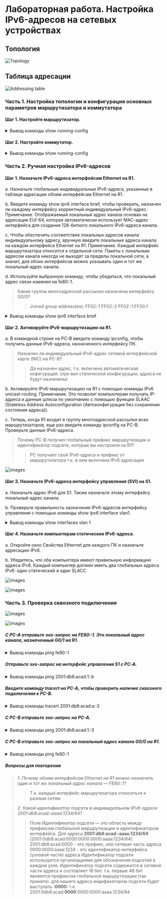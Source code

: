 # Лабораторная работа. Настройка IPv6-адресов на сетевых устройствах 

## Топология

![Topology](./images/topology.png)

## Таблица адресации

![Addressing table](./images/addressing_table.png)


### Часть 1. Настройка топологии и конфигурация основных параметров маршрутизатора и коммутатора

#### Шаг 1. Настройте маршрутизатор.

<details><summary> Вывод команды show running-config </summary>
<pre>

Building configuration...

Current configuration : 996 bytes
!
version 15.4
no service timestamps log datetime msec
no service timestamps debug datetime msec
service password-encryption
!
hostname R1
!
!
!
enable secret 5 $1$mERr$4zQ9aTNBtWMqOO3m6dXXX/
!
!
!
!
!
!
ip cef
ipv6 unicast-routing
!
no ipv6 cef
!
!
!
!
!
!
!
!
!
!
no ip domain-lookup
!
!
spanning-tree mode pvst
!
!
!
!
!
!
interface GigabitEthernet0/0/0
 no ip address
 duplex auto
 speed auto
 ipv6 address FE80::1 link-local
 ipv6 address 2001:DB8:ACAD:A::1/64
!
interface GigabitEthernet0/0/1
 no ip address
 duplex auto
 speed auto
 ipv6 address FE80::1 link-local
 ipv6 address 2001:DB8:ACAD:1::1/64
!
interface GigabitEthernet0/0/2
 no ip address
 duplex auto
 speed auto
 shutdown
!
interface Vlan1
 no ip address
 shutdown
!
ip classless
!
ip flow-export version 9
!
!
!
banner motd ^C^C
!
!
!
!
!
line con 0
 password 7 0822455D0A16
 logging synchronous
 login
!
line aux 0
!
line vty 0 4
 password 7 0822455D0A164844
 login
line vty 5 15
 password 7 0822455D0A164844
 login
!
!
!
end

</pre>
</details>

#### Шаг 2. Настройте коммутатор.

<details><summary> Вывод команды show running-config </summary>
<pre>

Building configuration...

Current configuration : 1356 bytes
!
version 15.0
no service timestamps log datetime msec
no service timestamps debug datetime msec
service password-encryption
!
hostname S1
!
ipv6 unicast-routing
!
!
enable secret 5 $1$mERr$8DpnT.jIAECHaur7pSf3l/
!
!
!
no ip domain-lookup
!
!
!
spanning-tree mode pvst
spanning-tree extend system-id
!
interface FastEthernet0/1
!
interface FastEthernet0/2
!
interface FastEthernet0/3
!
interface FastEthernet0/4
!
interface FastEthernet0/5
!
interface FastEthernet0/6
!
interface FastEthernet0/7
!
interface FastEthernet0/8
!
interface FastEthernet0/9
!
interface FastEthernet0/10
!
interface FastEthernet0/11
!
interface FastEthernet0/12
!
interface FastEthernet0/13
!
interface FastEthernet0/14
!
interface FastEthernet0/15
!
interface FastEthernet0/16
!
interface FastEthernet0/17
!
interface FastEthernet0/18
!
interface FastEthernet0/19
!
interface FastEthernet0/20
!
interface FastEthernet0/21
!
interface FastEthernet0/22
!
interface FastEthernet0/23
!
interface FastEthernet0/24
!
interface GigabitEthernet0/1
!
interface GigabitEthernet0/2
!
interface Vlan1
 no ip address
 ipv6 address FE80::1 link-local
 ipv6 address 2001:DB8:ACAD:1::B/64
!
banner motd ^C^C
!
!
!
!
!
line con 0
 password 7 0822404F1A0A
 logging synchronous
 login
!
line vty 0 4
 password 7 0822404F1A0A4844
 login
line vty 5 15
 password 7 0822404F1A0A4844
 login
!
!
!
!
end

</pre>
</details>

### Часть 2. Ручная настройка IPv6-адресов

#### Шаг 1. Назначьте IPv6-адреса интерфейсам Ethernet на R1.

a. Назначьте глобальные индивидуальные IPv6-адреса, указанные в таблице адресации обоим интерфейсам Ethernet на R1.

b. Введите команду show ipv6 interface brief, чтобы проверить, назначен ли каждому интерфейсу корректный индивидуальный IPv6-адрес.
Примечание. Отображаемый локальный адрес канала основан на адресации EUI-64, которая автоматически использует MAC-адрес интерфейса для создания 128-битного локального IPv6-адреса канала.

c. Чтобы обеспечить соответствие локальных адресов канала индивидуальному адресу, вручную введите локальные адреса канала на каждом интерфейсе Ethernet на R1.
Примечание. Каждый интерфейс маршрутизатора относится к отдельной сети. Пакеты с локальным адресом канала никогда не выходят за пределы локальной сети, а значит, для обоих интерфейсов можно указывать один и тот же локальный адрес канала. 

d. Используйте выбранную команду, чтобы убедиться, что локальный адрес связи изменен на fe80::1. 

> Какие группы многоадресной рассылки назначены интерфейсу G0/0?
>> Joined group address(es): FF02::1 FF02::2 FF02::1:FF00:1

<details><summary> Вывод команды show ipv6 interface brief </summary>
<pre>

GigabitEthernet0/0/0       [up/up]
    FE80::1
    2001:DB8:ACAD:A::1
GigabitEthernet0/0/1       [up/up]
    FE80::1
    2001:DB8:ACAD:1::1
GigabitEthernet0/0/2       [administratively down/down]
    unassigned
Vlan1                      [administratively down/down]
    unassigned

</pre>
</details>

#### Шаг 2. Активируйте IPv6-маршрутизацию на R1.

a. В командной строке на PC-B введите команду ipconfig, чтобы получить данные IPv6-адреса, назначенного интерфейсу ПК.

> Назначен ли индивидуальный IPv6-адрес сетевой интерфейсной карте (NIC) на PC-B?
>> Да назначен адрес, т.к. включена автоматическая кофигурация. (при вкл статической конфигурации, адреса не будут назначены)

b. Активируйте IPv6-маршрутизацию на R1 с помощью команды IPv6 unicast-routing.
Примечание. Это позволит компьютерам получать IP-адреса и данные шлюза по умолчанию с помощью функции SLAAC (Stateless Address Autoconfiguration (Автоконфигурация без сохранения состояния адреса)).

c. Теперь, когда R1 входит в группу многоадресной рассылки всех маршрутизаторов, еще раз введите команду ipconfig на PC-B. Проверьте данные IPv6-адреса.

> Почему PC-B получил глобальный префикс маршрутизации и идентификатор подсети, которые вы настроили на R1?
>> РС получает свой IPv6-адреса и префикс от маршрутизатора т.к. в нем включена IPv6 адресация

![images](./images/1.png)

#### Шаг 3. Назначьте IPv6-адреса интерфейсу управления (SVI) на S1.

a. Назначьте адрес IPv6 для S1. Также назначьте этому интерфейсу локальный адрес канала.

b. Проверьте правильность назначения IPv6-адресов интерфейсу управления с помощью команды show ipv6 interface vlan1.

<details><summary> Вывод команды show interfaces vlan 1 </summary>
<pre>

Vlan1 is up, line protocol is up
  Hardware is CPU Interface, address is 0001.42b3.82ca (bia 0001.42b3.82ca)
  MTU 1500 bytes, BW 100000 Kbit, DLY 1000000 usec,
     reliability 255/255, txload 1/255, rxload 1/255
  Encapsulation ARPA, loopback not set
  ARP type: ARPA, ARP Timeout 04:00:00
  Last input 21:40:21, output never, output hang never
  Last clearing of "show interface" counters never
  Input queue: 0/75/0/0 (size/max/drops/flushes); Total output drops: 0
  Queueing strategy: fifo
  Output queue: 0/40 (size/max)
  5 minute input rate 0 bits/sec, 0 packets/sec
  5 minute output rate 0 bits/sec, 0 packets/sec
     1682 packets input, 530955 bytes, 0 no buffer
     Received 0 broadcasts (0 IP multicast)
     0 runts, 0 giants, 0 throttles
     0 input errors, 0 CRC, 0 frame, 0 overrun, 0 ignored
     563859 packets output, 0 bytes, 0 underruns
     0 output errors, 23 interface resets
     0 output buffer failures, 0 output buffers swapped out

</pre>
</details>

#### Шаг 4. Назначьте компьютерам статические IPv6-адреса.

a. Откройте окно Свойства Ethernet для каждого ПК и назначьте адресацию IPv6.

b. Убедитесь, что оба компьютера имеют правильную информацию адреса IPv6. Каждый компьютер должен иметь два глобальных адреса IPv6: один статический и один SLACC

![images](./images/2.png)

![images](./images/3.png)

### Часть 3. Проверка сквозного подключения

![images](./images/4.png)

![images](./images/5.png)

##### С PC-A отправьте эхо-запрос на FE80::1. Это локальный адрес канала, назначенный G0/1 на R1.

<details><summary> Вывод команды ping fe80::1 </summary>
<pre>

Pinging fe80::1 with 32 bytes of data:

Reply from FE80::1: bytes=32 time<1ms TTL=255
Reply from FE80::1: bytes=32 time<1ms TTL=255
Reply from FE80::1: bytes=32 time<1ms TTL=255
Reply from FE80::1: bytes=32 time<1ms TTL=255

Ping statistics for FE80::1:
    Packets: Sent = 4, Received = 4, Lost = 0 (0% loss),
Approximate round trip times in milli-seconds:
    Minimum = 0ms, Maximum = 0ms, Average = 0ms

</pre>
</details>


##### Отправьте эхо-запрос на интерфейс управления S1 с PC-A.

<details><summary> Вывод команды ping 2001:db8:acad:1::b </summary>
<pre>

Pinging 2001:db8:acad:1::b with 32 bytes of data:

Reply from 2001:DB8:ACAD:1::B: bytes=32 time=2004ms TTL=255
Reply from 2001:DB8:ACAD:1::B: bytes=32 time<1ms TTL=255
Reply from 2001:DB8:ACAD:1::B: bytes=32 time<1ms TTL=255
Reply from 2001:DB8:ACAD:1::B: bytes=32 time<1ms TTL=255

Ping statistics for 2001:DB8:ACAD:1::B:
    Packets: Sent = 4, Received = 4, Lost = 0 (0% loss),
Approximate round trip times in milli-seconds:
    Minimum = 0ms, Maximum = 2004ms, Average = 501ms

</pre>
</details>

##### Введите команду tracert на PC-A, чтобы проверить наличие сквозного подключения к PC-B.

<details><summary> Вывод команды tracert 2001:db8:acad:a::3 </summary>
<pre>

Tracing route to 2001:db8:acad:a::3 over a maximum of 30 hops: 

  1   0 ms      0 ms      0 ms      2001:DB8:ACAD:1::1
  2   0 ms      0 ms      0 ms      2001:DB8:ACAD:A::3

Trace complete.

</pre>
</details>

##### С PC-B отправьте эхо-запрос на PC-A.

<details><summary> Вывод команды ping 2001:db8:acad:1::3 </summary>
<pre>

Pinging 2001:db8:acad:1::3 with 32 bytes of data:

Reply from 2001:DB8:ACAD:1::3: bytes=32 time<1ms TTL=127
Reply from 2001:DB8:ACAD:1::3: bytes=32 time<1ms TTL=127
Reply from 2001:DB8:ACAD:1::3: bytes=32 time=1ms TTL=127
Reply from 2001:DB8:ACAD:1::3: bytes=32 time<1ms TTL=127

Ping statistics for 2001:DB8:ACAD:1::3:
    Packets: Sent = 4, Received = 4, Lost = 0 (0% loss),
Approximate round trip times in milli-seconds:
    Minimum = 0ms, Maximum = 1ms, Average = 0ms

</pre>
</details>

##### С PC-B отправьте эхо-запрос на локальный адрес канала G0/0 на R1.

<details><summary> Вывод команды ping fe80::1 </summary>
<pre>

Pinging fe80::1 with 32 bytes of data:

Reply from FE80::1: bytes=32 time<1ms TTL=255
Reply from FE80::1: bytes=32 time<1ms TTL=255
Reply from FE80::1: bytes=32 time<1ms TTL=255
Reply from FE80::1: bytes=32 time<1ms TTL=255

Ping statistics for FE80::1:
    Packets: Sent = 4, Received = 4, Lost = 0 (0% loss),
Approximate round trip times in milli-seconds:
    Minimum = 0ms, Maximum = 0ms, Average = 0ms

</pre>
</details>

##### Вопросы для повторения

> *1.	Почему обоим интерфейсам Ethernet на R1 можно назначить один и тот же локальный адрес канала — FE80::1?*
>> Т.к. каждый интерфейс маршрутизатора относиться к разным сетям

> *2.	Какой идентификатор подсети в индивидуальном IPv6-адресе 2001:db8:acad::aaaa:1234/64?*
>> Поле Идентификатор подсети — это область между префиксом глобальной маршрутизации и идентификатором интерфейса. 
Для адреса **2001:db8:acad::aaaa:1234/64** (2001:0db8:acad:0000:0000:0000:aaaa:1234/64).  
 2001:db8:acad:0000 - это префикс, или сетевая часть адреса
 0000:0000:aaaa:1234 - это идентификатор интерфейса (узловой части) адреса
Идентификатор подсети используется организациями для обозначения подсетей в каждом узле. Идентификатор подсети содержится в сетевой части адреса и состовляет 16 бит. т.к. первые 48 бит являются префиксом глобальной маршрутизации (так принято).
для нашего адреса индификатором подсети будет выступать **:0000:** т.е. 2001:0db8:acad:**0000**:0000:0000:aaaa:1234/64 